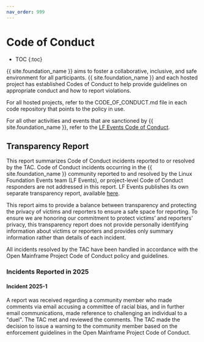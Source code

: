 ```yaml
---
nav_order: 999
---
```


# Code of Conduct

* TOC
{:toc}

{{ site.foundation_name }} aims to foster a collaborative, inclusive, and safe environment for all participants. {{ site.foundation_name }} and each hosted project has established Codes of Conduct to help provide guidelines on appropriate conduct and how to report violations.

For all hosted projects, refer to the CODE_OF_CONDUCT.md file in each code repository that points to the policy in use.

For all other activities and events that are sanctioned by {{ site.foundation_name }}, refer to the [LF Events Code of Conduct](https://events.linuxfoundation.org/about/code-of-conduct/).

## Transparency Report

This report summarizes Code of Conduct incidents reported to or resolved by the TAC. Code of Conduct incidents occurring in the {{ site.foundation_name }} community reported to and resolved by the Linux Foundation Events team (LF Events), or project-level Code of Conduct responders are not addressed in this report. LF Events publishes its own separate transparency report, available [here](https://www.linuxfoundation.org/blog/blog/linux-foundation-events-code-of-conduct-transparency-report-2021-event-summary).

This report aims to provide a balance between transparency and protecting the privacy of victims and reporters to ensure a safe space for reporting. To ensure we are honoring our commitment to protect victims’ and reporters’ privacy, this transparency report does not provide personally identifying information about victims or reporters and provides only summary information rather than details of each incident.

All incidents resolved by the TAC have been handled in accordance with the Open Mainframe Project Code of Conduct policy and guidelines.

### Incidents Reported in 2025

#### Incident 2025-1

A report was received regarding a community member who made comments via email accusing a committee of racial bias, and in further email communications, made reference to challenging an individual to a "duel". The TAC met and reviewed the comments. The TAC made the decision to issue a warning to the community member based on the enforcement guidelines in the Open Mainframe Project Code of Conduct.
